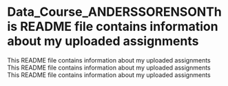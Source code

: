 # Data_Course_ANDERSSORENSONThis README file contains information about my uploaded assignments
This README file contains information about my uploaded assignments
This README file contains information about my uploaded assignments
This README file contains information about my uploaded assignments
